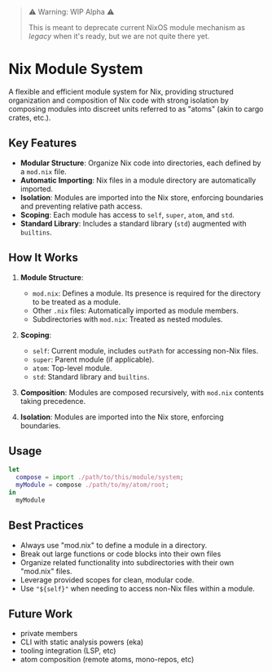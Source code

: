 > ⚠️ Warning: WIP Alpha ⚠️
>
> This is meant to deprecate current NixOS module mechanism as *legacy* when it's ready, but we are not quite there yet.

# Nix Module System

A flexible and efficient module system for Nix, providing structured organization and composition of Nix code with strong isolation by composing modules into discreet units referred to as "atoms" (akin to cargo crates, etc.).

## Key Features

- **Modular Structure**: Organize Nix code into directories, each defined by a `mod.nix` file.
- **Automatic Importing**: Nix files in a module directory are automatically imported.
- **Isolation**: Modules are imported into the Nix store, enforcing boundaries and preventing relative path access.
- **Scoping**: Each module has access to `self`, `super`, `atom`, and `std`.
- **Standard Library**: Includes a standard library (`std`) augmented with `builtins`.

## How It Works

1. **Module Structure**:
   - `mod.nix`: Defines a module. Its presence is required for the directory to be treated as a module.
   - Other `.nix` files: Automatically imported as module members.
   - Subdirectories with `mod.nix`: Treated as nested modules.

2. **Scoping**:
   - `self`: Current module, includes `outPath` for accessing non-Nix files.
   - `super`: Parent module (if applicable).
   - `atom`: Top-level module.
   - `std`: Standard library and `builtins`.

3. **Composition**: Modules are composed recursively, with `mod.nix` contents taking precedence.

4. **Isolation**: Modules are imported into the Nix store, enforcing boundaries.

## Usage

```nix
let
  compose = import ./path/to/this/module/system;
  myModule = compose ./path/to/my/atom/root;
in
  myModule
```

## Best Practices

* Always use "mod.nix" to define a module in a directory.
* Break out large functions or code blocks into their own files
* Organize related functionality into subdirectories with their own "mod.nix" files.
* Leverage provided scopes for clean, modular code.
* Use `"${self}"` when needing to access non-Nix files within a module.

## Future Work

* private members
* CLI with static analysis powers (eka)
* tooling integration (LSP, etc)
* atom composition (remote atoms, mono-repos, etc)
